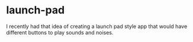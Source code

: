 # launch-pad

I recently had that idea of creating a launch pad style app that would
have different buttons to play sounds and noises.